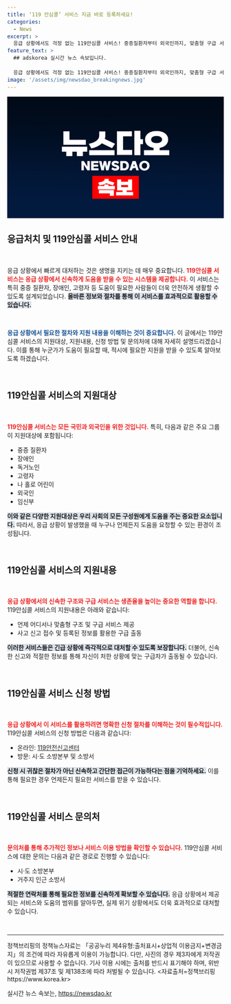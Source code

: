 ```yaml
---
title: ‘119 안심콜’ 서비스 지금 바로 등록하세요!
categories:
  - News
excerpt: >
  응급 상황에서도 걱정 없는 119안심콜 서비스! 중증질환자부터 외국인까지, 맞춤형 구급 서비스로 안전을 보장합니다. 지금 바로 신청하세요!
feature_text: >
  ## adskorea 실시간 뉴스 속보입니다.

  응급 상황에서도 걱정 없는 119안심콜 서비스! 중증질환자부터 외국인까지, 맞춤형 구급 서비스로 안전을 보장합니다. 지금 바로 신청하세요!
image: '/assets/img/newsdao_breakingnews.jpg'
---
```


<p><img src="/assets/img/newsdao_breakingnews.jpg" alt="adskorea 속보" /></p>

<h2 data-ke-size="size26">응급처치 및 119안심콜 서비스 안내</h2>

<p data-ke-size="size16">&nbsp;</p>

<p>응급 상황에서 빠르게 대처하는 것은 생명을 지키는 데 매우 중요합니다. <b><span style="color: #ee2323;">119안심콜 서비스는 응급 상황에서 신속하게 도움을 받을 수 있는 시스템을 제공합니다.</span></b> 이 서비스는 특히 중증 질환자, 장애인, 고령자 등 도움이 필요한 사람들이 더욱 안전하게 생활할 수 있도록 설계되었습니다. <b><span style="background-color: #21538527;">올바른 정보와 절차를 통해 이 서비스를 효과적으로 활용할 수 있습니다.</span></b> </p>

<p data-ke-size="size16">&nbsp;</p>

<p><b><span style="color: #1a5490;">응급 상황에서 필요한 절차와 지원 내용을 이해하는 것이 중요합니다.</span></b> 이 글에서는 119안심콜 서비스의 지원대상, 지원내용, 신청 방법 및 문의처에 대해 자세히 설명드리겠습니다. 이를 통해 누군가가 도움이 필요할 때, 적시에 필요한 지원을 받을 수 있도록 알아보도록 하겠습니다.</p>

<p data-ke-size="size16">&nbsp;</p>

<h2 data-ke-size="size26">119안심콜 서비스의 지원대상</h2>

<p data-ke-size="size16">&nbsp;</p>

<p><b><span style="color: #ee2323;">119안심콜 서비스는 모든 국민과 외국인을 위한 것입니다.</span></b> 특히, 다음과 같은 주요 그룹이 지원대상에 포함됩니다:</p>

<ul>
    <li>중증 질환자</li>
    <li>장애인</li>
    <li>독거노인</li>
    <li>고령자</li>
    <li>나 홀로 어린이</li>
    <li>외국인</li>
    <li>임신부</li>
</ul>

<p><b><span style="background-color: #21538527;">이와 같은 다양한 지원대상은 우리 사회의 모든 구성원에게 도움을 주는 중요한 요소입니다.</span></b> 따라서, 응급 상황이 발생했을 때 누구나 언제든지 도움을 요청할 수 있는 환경이 조성됩니다.</p>

<p data-ke-size="size16">&nbsp;</p>

<h2 data-ke-size="size26">119안심콜 서비스의 지원내용</h2>

<p data-ke-size="size16">&nbsp;</p>

<p><b><span style="color: #ee2323;">응급 상황에서의 신속한 구조와 구급 서비스는 생존율을 높이는 중요한 역할을 합니다.</span></b> 119안심콜 서비스의 지원내용은 아래와 같습니다:</p>

<ul>
    <li>언제 어디서나 맞춤형 구조 및 구급 서비스 제공</li>
    <li>사고 신고 접수 및 등록된 정보를 활용한 구급 출동</li>
</ul>

<p><b><span style="background-color: #21538527;">이러한 서비스들은 긴급 상황에 즉각적으로 대처할 수 있도록 보장합니다.</span></b> 더불어, 신속한 신고와 적절한 정보를 통해 자신이 처한 상황에 맞는 구급차가 출동될 수 있습니다.</p>

<p data-ke-size="size16">&nbsp;</p>

<h2 data-ke-size="size26">119안심콜 서비스 신청 방법</h2>

<p data-ke-size="size16">&nbsp;</p>

<p><b><span style="color: #ee2323;">응급 상황에서 이 서비스를 활용하려면 명확한 신청 절차를 이해하는 것이 필수적입니다.</span></b> 119안심콜 서비스의 신청 방법은 다음과 같습니다:</p>

<ul>
    <li>온라인: <a href="https://119.go.kr">119안전신고센터</a></li>
    <li>방문: 시·도 소방본부 및 소방서</li>
</ul>

<p><b><span style="background-color: #21538527;">신청 시 귀찮은 절차가 아닌 신속하고 간단한 접근이 가능하다는 점을 기억하세요.</span></b> 이를 통해 필요한 경우 언제든지 필요한 서비스를 받을 수 있습니다.</p>

<p data-ke-size="size16">&nbsp;</p>

<h2 data-ke-size="size26">119안심콜 서비스 문의처</h2>

<p data-ke-size="size16">&nbsp;</p>

<p><b><span style="color: #ee2323;">문의처를 통해 추가적인 정보나 서비스 이용 방법을 확인할 수 있습니다.</span></b> 119안심콜 서비스에 대한 문의는 다음과 같은 경로로 진행할 수 있습니다:</p>

<ul>
    <li>시·도 소방본부</li>
    <li>거주지 인근 소방서</li>
</ul>

<p><b><span style="background-color: #21538527;">적절한 연락처를 통해 필요한 정보를 신속하게 확보할 수 있습니다.</span></b> 응급 상황에서 제공되는 서비스와 도움의 범위를 알아두면, 실제 위기 상황에서도 더욱 효과적으로 대처할 수 있습니다.</p>

<p data-ke-size="size16">&nbsp;</p>

<hr />

<p data-ke-size="size16">정책브리핑의 정책뉴스자료는 「공공누리 제4유형:출처표시+상업적 이용금지+변경금지」의 조건에 따라 자유롭게 이용이 가능합니다. 다만, 사진의 경우 제3자에게 저작권이 있으므로 사용할 수 없습니다. 기사 이용 시에는 출처를 반드시 표기해야 하며, 위반 시 저작권법 제37조 및 제138조에 따라 처벌될 수 있습니다. <자료출처=정책브리핑 https://www.korea.kr></p>
실시간 뉴스 속보는, <a href="https://newsdao.kr" rel="dofollow">https://newsdao.kr</a>


